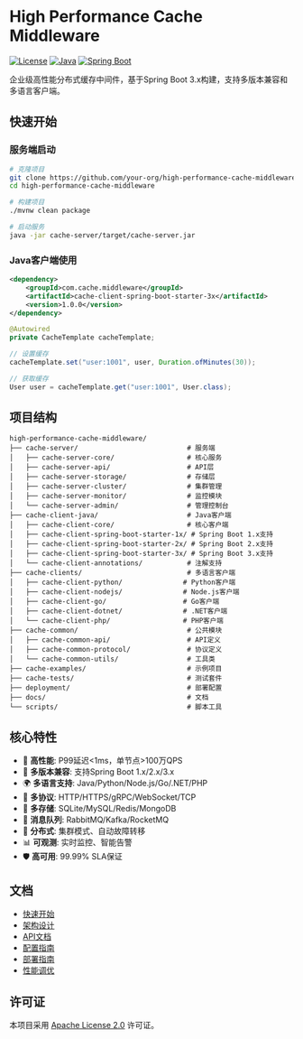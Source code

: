 # High Performance Cache Middleware

[![License](https://img.shields.io/badge/License-Apache%202.0-blue.svg)](https://opensource.org/licenses/Apache-2.0)
[![Java](https://img.shields.io/badge/Java-17%2B-orange.svg)](https://openjdk.java.net/)
[![Spring Boot](https://img.shields.io/badge/Spring%20Boot-3.3%2B-green.svg)](https://spring.io/projects/spring-boot)

企业级高性能分布式缓存中间件，基于Spring Boot 3.x构建，支持多版本兼容和多语言客户端。

## 快速开始

### 服务端启动
```bash
# 克隆项目
git clone https://github.com/your-org/high-performance-cache-middleware.git
cd high-performance-cache-middleware

# 构建项目
./mvnw clean package

# 启动服务
java -jar cache-server/target/cache-server.jar
```

### Java客户端使用
```xml
<dependency>
    <groupId>com.cache.middleware</groupId>
    <artifactId>cache-client-spring-boot-starter-3x</artifactId>
    <version>1.0.0</version>
</dependency>
```

```java
@Autowired
private CacheTemplate cacheTemplate;

// 设置缓存
cacheTemplate.set("user:1001", user, Duration.ofMinutes(30));

// 获取缓存
User user = cacheTemplate.get("user:1001", User.class);
```

## 项目结构

```
high-performance-cache-middleware/
├── cache-server/                           # 服务端
│   ├── cache-server-core/                  # 核心服务
│   ├── cache-server-api/                   # API层
│   ├── cache-server-storage/               # 存储层
│   ├── cache-server-cluster/               # 集群管理
│   ├── cache-server-monitor/               # 监控模块
│   └── cache-server-admin/                 # 管理控制台
├── cache-client-java/                      # Java客户端
│   ├── cache-client-core/                  # 核心客户端
│   ├── cache-client-spring-boot-starter-1x/ # Spring Boot 1.x支持
│   ├── cache-client-spring-boot-starter-2x/ # Spring Boot 2.x支持
│   ├── cache-client-spring-boot-starter-3x/ # Spring Boot 3.x支持
│   └── cache-client-annotations/           # 注解支持
├── cache-clients/                          # 多语言客户端
│   ├── cache-client-python/               # Python客户端
│   ├── cache-client-nodejs/               # Node.js客户端
│   ├── cache-client-go/                   # Go客户端
│   ├── cache-client-dotnet/               # .NET客户端
│   └── cache-client-php/                  # PHP客户端
├── cache-common/                           # 公共模块
│   ├── cache-common-api/                   # API定义
│   ├── cache-common-protocol/              # 协议定义
│   └── cache-common-utils/                 # 工具类
├── cache-examples/                         # 示例项目
├── cache-tests/                            # 测试套件
├── deployment/                             # 部署配置
├── docs/                                   # 文档
└── scripts/                                # 脚本工具
```

## 核心特性

- 🚀 **高性能**: P99延迟<1ms，单节点>100万QPS
- 🔧 **多版本兼容**: 支持Spring Boot 1.x/2.x/3.x
- 🌍 **多语言支持**: Java/Python/Node.js/Go/.NET/PHP
- 📡 **多协议**: HTTP/HTTPS/gRPC/WebSocket/TCP
- 💾 **多存储**: SQLite/MySQL/Redis/MongoDB
- 📨 **消息队列**: RabbitMQ/Kafka/RocketMQ
- 🔄 **分布式**: 集群模式、自动故障转移
- 📊 **可观测**: 实时监控、智能告警
- 🛡️ **高可用**: 99.99% SLA保证

## 文档

- [快速开始](docs/quickstart.md)
- [架构设计](docs/architecture.md)
- [API文档](docs/api-reference.md)
- [配置指南](docs/configuration.md)
- [部署指南](docs/deployment.md)
- [性能调优](docs/performance-tuning.md)

## 许可证

本项目采用 [Apache License 2.0](LICENSE) 许可证。